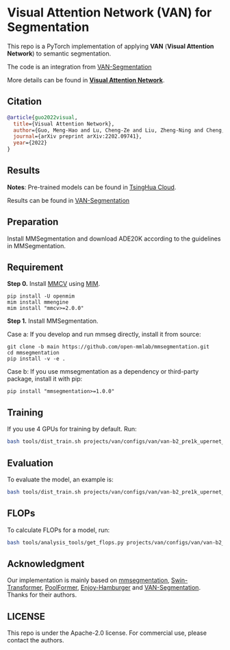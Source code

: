 # Visual Attention Network (VAN) for Segmentation

This repo is a PyTorch implementation of applying **VAN** (**Visual Attention Network**) to semantic segmentation.

The code is an integration from [VAN-Segmentation](https://github.com/Visual-Attention-Network/VAN-Segmentation/blob/main/README.md?plain=1)

More details can be found in [**Visual Attention Network**](https://arxiv.org/abs/2202.09741).

## Citation

```bib
@article{guo2022visual,
  title={Visual Attention Network},
  author={Guo, Meng-Hao and Lu, Cheng-Ze and Liu, Zheng-Ning and Cheng, Ming-Ming and Hu, Shi-Min},
  journal={arXiv preprint arXiv:2202.09741},
  year={2022}
}
```

## Results

**Notes**: Pre-trained models can be found in [TsingHua Cloud](https://cloud.tsinghua.edu.cn/d/0100f0cea37d41ba8d08/).

Results can be found in [VAN-Segmentation](https://github.com/Visual-Attention-Network/VAN-Segmentation/blob/main/README.md?plain=1)

## Preparation

Install MMSegmentation and download ADE20K according to the guidelines in MMSegmentation.

## Requirement

**Step 0.** Install [MMCV](https://github.com/open-mmlab/mmcv) using [MIM](https://github.com/open-mmlab/mim).

```shell
pip install -U openmim
mim install mmengine
mim install "mmcv>=2.0.0"
```

**Step 1.** Install MMSegmentation.

Case a: If you develop and run mmseg directly, install it from source:

```shell
git clone -b main https://github.com/open-mmlab/mmsegmentation.git
cd mmsegmentation
pip install -v -e .
```

Case b: If you use mmsegmentation as a dependency or third-party package, install it with pip:

```shell
pip install "mmsegmentation>=1.0.0"
```

## Training

If you use 4 GPUs for training by default. Run:

```bash
bash tools/dist_train.sh projects/van/configs/van/van-b2_pre1k_upernet_4xb2-160k_ade20k-512x512.py 4
```

## Evaluation

To evaluate the model, an example is:

```bash
bash tools/dist_train.sh projects/van/configs/van/van-b2_pre1k_upernet_4xb2-160k_ade20k-512x512.py work_dirs/van-b2_pre1k_upernet_4xb2-160k_ade20k-512x512/iter_160000.pth 4 --eval mIoU
```

## FLOPs

To calculate FLOPs for a model, run:

```bash
bash tools/analysis_tools/get_flops.py projects/van/configs/van/van-b2_pre1k_upernet_4xb2-160k_ade20k-512x512.py --shape 512 512
```

## Acknowledgment

Our implementation is mainly based on [mmsegmentation](https://github.com/open-mmlab/mmsegmentation/tree/v0.12.0), [Swin-Transformer](https://github.com/SwinTransformer/Swin-Transformer-Semantic-Segmentation), [PoolFormer](https://github.com/sail-sg/poolformer), [Enjoy-Hamburger](https://github.com/Gsunshine/Enjoy-Hamburger) and [VAN-Segmentation](https://github.com/Visual-Attention-Network/VAN-Segmentation/blob/main/README.md?plain=1). Thanks for their authors.

## LICENSE

This repo is under the Apache-2.0 license. For commercial use, please contact the authors.
